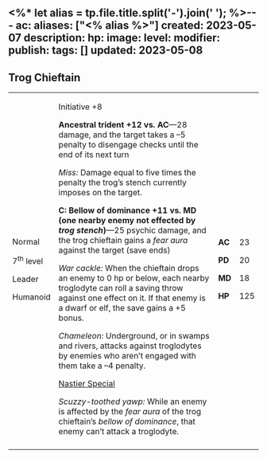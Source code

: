 <%* let alias = tp.file.title.split('-').join(' '); %>---
ac: 
aliases: ["<% alias %>"]
created: 2023-05-07
description: 
hp: 
image: 
level: 
modifier: 
publish: 
tags: []
updated: 2023-05-08
---

## Trog Chieftain

<table>
<colgroup>
<col style="width: 16%" />
<col style="width: 71%" />
<col style="width: 5%" />
<col style="width: 6%" />
</colgroup>
<tbody>
<tr class="odd">
<td><p>Normal</p>
<p>7<sup>th</sup> level</p>
<p>Leader</p>
<p>Humanoid</p></td>
<td><p>Initiative +8</p>
<p><strong>Ancestral trident +12 vs. AC</strong>—28 damage, and the
target takes a –5 penalty to disengage checks until the end of its next
turn</p>
<p><em>Miss:</em> Damage equal to five times the penalty the trog’s
stench currently imposes on the target.</p>
<p><strong>C: Bellow of dominance +11 vs. MD (one nearby enemy not
effected by <em>trog stench</em>)</strong>—25 psychic damage, and the
trog chieftain gains a <em>fear aura</em> against the target (save
ends)</p>
<p><em>War cackle:</em> When the chieftain drops an enemy to 0 hp or
below, each nearby troglodyte can roll a saving throw against one effect
on it. If that enemy is a dwarf or elf, the save gains a +5 bonus.</p>
<p><em>Chameleon:</em> Underground, or in swamps and rivers, attacks
against troglodytes by enemies who aren’t engaged with them take a –4
penalty.</p>
<p><u>Nastier Special</u></p>
<p><em>Scuzzy-toothed yawp:</em> While an enemy is affected by the
<em>fear aura</em> of the trog chieftain’s <em>bellow of dominance</em>,
that enemy can’t attack a troglodyte.</p></td>
<td><p><strong>AC</strong></p>
<p><strong>PD</strong></p>
<p><strong>MD</strong></p>
<p><strong>HP</strong></p></td>
<td><p>23</p>
<p>20</p>
<p>18</p>
<p>125</p></td>
</tr>
<tr class="even">
<td></td>
<td></td>
<td></td>
<td></td>
</tr>
</tbody>
</table>
